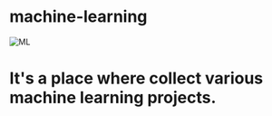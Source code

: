 # machine-learning


![ML](https://user-images.githubusercontent.com/91897199/170506654-bf11c913-5e77-4cf0-89d7-ffca0aaad6e7.gif)


# It's a place where collect various machine learning projects.
